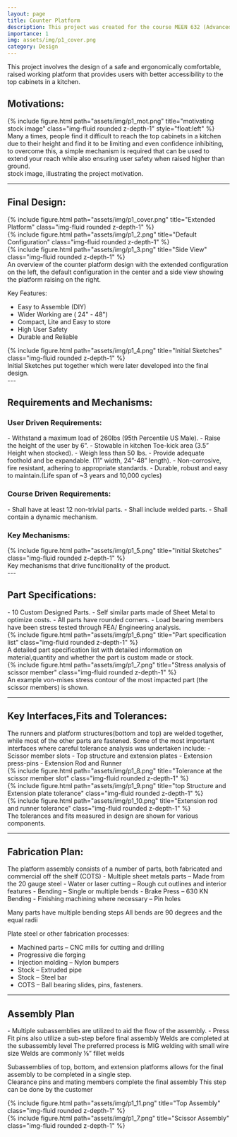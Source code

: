 ```yaml
---
layout: page
title: Counter Platform
description: This project was created for the course MEEN 632 (Advanced Computer Aided Engineering) at Texas A&M University along with three other team-mates.
importance: 1
img: assets/img/p1_cover.png
category: Design
---
```

This project involves the design of a safe and ergonomically comfortable, raised working platform that provides users with better accessibility to the top cabinets in a kitchen.

<h2>Motivations:</h2> 
<div class="row">
    <div class="col-sm mt-3 mt-md-0">
        {% include figure.html path="assets/img/p1_mot.png" title="motivating stock image" class="img-fluid rounded z-depth-1" style="float:left" %}
    </div>
    <div class="col-sm mt-3 mt-dm-0">
Many a times, people find it difficult to reach the top cabinets in a kitchen due to their height and find it to be limiting and even confidence inhibiting, to overcome this, a simple mechanism is required that can be used to extend your reach while also ensuring user safety when raised higher than ground. 
    </div>
</div>
<div class="caption">
   stock image, illustrating the project motivation.
</div>

---
<h2>Final Design:</h2>

<div class="row">
    <div class="col-sm mt-3 mt-md-0">
        {% include figure.html path="assets/img/p1_cover.png" title="Extended Platform" class="img-fluid rounded z-depth-1" %}
    </div>
    <div class="col-sm mt-3 mt-md-0">
        {% include figure.html path="assets/img/p1_2.png" title="Default Configuration" class="img-fluid rounded z-depth-1" %}
    </div>
    <div class="col-sm mt-3 mt-md-0">
        {% include figure.html path="assets/img/p1_3.png" title="Side View" class="img-fluid rounded z-depth-1" %}
    </div>
</div>
<div class="caption">
    An overview of the counter platform design with the extended configuration on the left, the default configuration in the center and a side view showing the platform raising on the right.
</div>

Key Features:
 - Easy to Assemble (DIY)
 - Wider Working are ( 24" - 48")
 - Compact, Lite and Easy to store
 - High User Safety
 - Durable and Reliable

<div class="row">
    <div class="col-sm mt-3 mt-md-0">
        {% include figure.html path="assets/img/p1_4.png" title="Initial Sketches" class="img-fluid rounded z-depth-1" %}
    </div>
</div>
<div class="caption">
   Initial Sketches put together which were later developed into the final design.
</div>
---
<h2> Requirements and Mechanisms: </h2>

<h3>User Driven Requirements:</h3>
 - Withstand a maximum load of 260lbs (95th Percentile US Male).
 - Raise the height of the user by 6”.
 - Stowable in kitchen Toe-kick area (3.5” Height when stocked).
 - Weigh less than 50 lbs.
 - Provide adequate foothold and be expandable. (11” width, 24”-48” length).
 - Non-corrosive, fire resistant, adhering to appropriate standards.
 - Durable, robust and easy to maintain.(Life span of ~3 years and 10,000 cycles)

<h3>Course Driven Requirements:</h3>
 - Shall have at least 12 non-trivial parts.
 - Shall include welded parts. 
 - Shall contain a dynamic mechanism.

<h3>Key Mechanisms:</h3>
<div class="row">
    <div class="col-sm mt-3 mt-md-0">
        {% include figure.html path="assets/img/p1_5.png" title="Initial Sketches" class="img-fluid rounded z-depth-1" %}
    </div>
</div>
<div class="caption">
   Key mechanisms that drive funcitionality of the product.
</div>
---
<h2>Part Specifications:</h2>
 - 10 Custom Designed Parts.
 - Self similar parts made of Sheet Metal to optimize costs.
 - All parts have rounded corners.
 - Load bearing members have been stress tested through FEA/ Engineering analysis.

<div class="row">
    <div class="col-sm mt-3 mt-md-0">
        {% include figure.html path="assets/img/p1_6.png" title="Part specification list" class="img-fluid rounded z-depth-1" %}
    </div>
</div>

<div class="caption">
A detailed part specification list with detailed information on material,quantity and whether the part is custom made or stock.
</div>

<div class="row">
    <div class="col-sm mt-3 mt-md-0">
        {% include figure.html path="assets/img/p1_7.png" title="Stress analysis of scissor member" class="img-fluid rounded z-depth-1" %}
    </div>
</div>
<div class="caption">
An example von-mises stress contour of the most impacted part (the scissor members) is shown. 
</div>

---

<h2> Key Interfaces,Fits and Tolerances: </h2>
The runners and platform structures(bottom and top) are welded together, while most of the other parts are fastened.
Some of the most important interfaces where careful tolerance analysis was undertaken include:
 - Scissor member slots
 - Top structure and extension plates
 - Extension press-pins
 - Extension Rod and Runner
<div class="row">
    <div class="col-sm mt-3 mt-md-0">
        {% include figure.html path="assets/img/p1_8.png" title="Tolerance at the scissor member slot" class="img-fluid rounded z-depth-1" %}
    </div>
    <div class="col-sm mt-3 mt-md-0">
        {% include figure.html path="assets/img/p1_9.png" title="top Structure and Extension plate tolerance" class="img-fluid rounded z-depth-1" %}
    </div>
    <div class="col-sm mt-3 mt-md-0">
        {% include figure.html path="assets/img/p1_10.png" title="Extension rod and runner tolerance" class="img-fluid rounded z-depth-1" %}
    </div>
</div>
<div class="caption">
    The tolerances and fits measured in design are shown for various components.
</div>

---

<h2>Fabrication Plan:</h2>
The platform assembly consists of a number of parts, both fabricated and commercial off the shelf (COTS)
 - Multiple sheet metals parts – Made from the 20 gauge steel
 - Water or laser cutting – Rough cut outlines and interior features
 - Bending – Single or multiple bends
 - Brake Press – 630 KN Bending 
 - Finishing machining where necessary – Pin holes 

Many parts have multiple bending steps
All bends are 90 degrees and the equal radii

Plate steel or other fabrication processes:

 - Machined parts – CNC mills for cutting and drilling
 - Progressive die forging
 - Injection molding – Nylon bumpers 
 - Stock – Extruded pipe
 - Stock – Steel bar
 - COTS – Ball bearing slides, pins, fasteners.

---


<h2> Assembly Plan </h2>
- Multiple subassemblies are utilized to aid the flow of the assembly.
- Press Fit pins also utilize a sub-step before final assembly
Welds are completed at the subassembly level 
The preferred process is MIG welding with small wire size
Welds are commonly ⅛” fillet welds 

Subassemblies of top, bottom, and extension platforms allows for the final assembly to be completed in a single step.  
Clearance pins and mating members complete the final assembly
This step can be done by the customer

<div class="row justify-content-sm-center">
    <div class="col-sm-8 mt-3 mt-md-0">
        {% include figure.html path="assets/img/p1_11.png" title="Top Assembly" class="img-fluid rounded z-depth-1" %}
    </div>
    <div class="col-sm-4 mt-3 mt-md-0">
        {% include figure.html path="assets/img/p1_7.png" title="Scissor Assembly" class="img-fluid rounded z-depth-1" %}
    </div>
</div>
<div class="caption">

<div>


